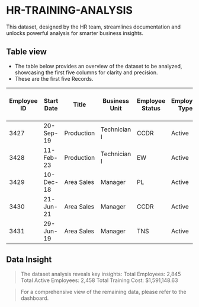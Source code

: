 # HR-TRAINING-ANALYSIS
This dataset, designed by the HR team, streamlines documentation and unlocks powerful analysis for smarter business insights.

## Table view 
+ The table below provides an overview of the dataset to be analyzed, showcasing the first five columns for clarity and precision.
+ These are the first five Records.
  
|Employee ID | Start Date | Title | Business Unit | Employee Status | Employee Type | Pay Zone | Employee Classification Type | Department Type | Division | DOB | State | Gender Code | Race Description | Marital Description | Performance Score | Current Employee Rating | Survey Date | Engagement Score | Satisfaction Score | Work-Life Balance Score | Training Date | Training Program Name | Training Type | Training Outcome | Training Duration (Days) | Training Cost | Age | Age Distribution | 
|-------------|------------|-------|---------------|-----------------|----------------|----------|-----------------------------|------------------|----------|-----|-------|-------------|------------------|--------------------|-------------------|-------------------------|-------------|-----------------|------------------|----------------------|----------------|----------------------|-------------|------------------|-------------------------|-----------------|-----|------------------|
|3427|	20-Sep-19	|Production| Technician I	|CCDR	|Active|	Contract	|Zone C|	Temporary|	Production  | Finance & Accounting	|7/10/1969|	MA|	Female|	White|Widowed|Fully Meets|	4|	1/14/2023|	1|	2|	3|	15-Jul-23|	Leadership Development|	Internal|	Failed|	2	|606.11|	50	|Millenial|
|3428 | 11-Feb-23 | Production| Technician I | EW | Active | Contract | Zone A | Part-Time | Production | Aerial | 30-08-1965 | MA | Male | Hispanic | Widowed | Fully Meets | 3 | 9/9/2022 | 2 | 1 | 5 | 12-Sep-22 | Customer Service | External | Incomplete | 4 | 673.02 | 58 | Millennial|
|3429 | 10-Dec-18 | Area Sales |Manager | PL | Active | Full-Time | Zone B | Part-Time | Sales | General - Sga | 6/10/1991 | MA | Male | Hispanic | Widowed | Fully Meets | 4 | 5/27/2023 | 1 | 2 | 1 | 13-Aug-22 | Leadership Development | External | Failed | 2 | 413.28 | 27 | GenZ|
|3430 | 21-Jun-21 | Area Sales| Manager | CCDR | Active | Contract | Zone A | Full-Time | Sales | Finance & Accounting | 4/4/1998 | ND | Male | Other | Single | Fully Meets | 2 | 6/16/2023 | 5 | 5 | 4 | 15-Dec-22 | Project Management | External | Completed | 3 | 663.78 | 23 | GenZ|
|3431 | 29-Jun-19 | Area Sales| Manager | TNS | Active | Contract | Zone A | Temporary | Sales | General - Con | 29-08-1969 | FL | Female | Other | Married | Fully Meets | 3 | 11/25/2022 | 2 | 5 | 3 | 13-Jul-23 | Technical Skills | External | Failed | 5 | 399.03 | 50 | Millennial|

## Data Insight
>The dataset analysis reveals key insights:
Total Employees: 2,845
Total Active Employees: 2,458
Total Training Cost: $1,591,148.63

>For a comprehensive view of the remaining data, please refer to the dashboard.

 
